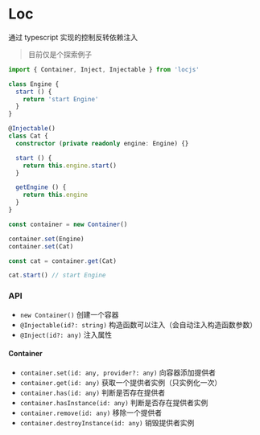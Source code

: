 # Loc

通过 typescript 实现的控制反转依赖注入

> 目前仅是个探索例子

```ts
import { Container, Inject, Injectable } from 'locjs'

class Engine {
  start () {
    return 'start Engine'
  }
}

@Injectable()
class Cat {
  constructor (private readonly engine: Engine) {}

  start () {
    return this.engine.start()
  }

  getEngine () {
    return this.engine
  }
}

const container = new Container()

container.set(Engine)
container.set(Cat)

const cat = container.get(Cat)

cat.start() // start Engine
```

### API

 + `new Container()` 创建一个容器
 + `@Injectable(id?: string)` 构造函数可以注入（会自动注入构造函数参数）
 + `@Inject(id?: any)` 注入属性

#### Container

  + `container.set(id: any, provider?: any)` 向容器添加提供者
  + `container.get(id: any)` 获取一个提供者实例（只实例化一次）
  + `container.has(id: any)` 判断是否存在提供者
  + `container.hasInstance(id: any)` 判断是否存在提供者实例
  + `container.remove(id: any)` 移除一个提供者
  + `container.destroyInstance(id: any)` 销毁提供者实例
